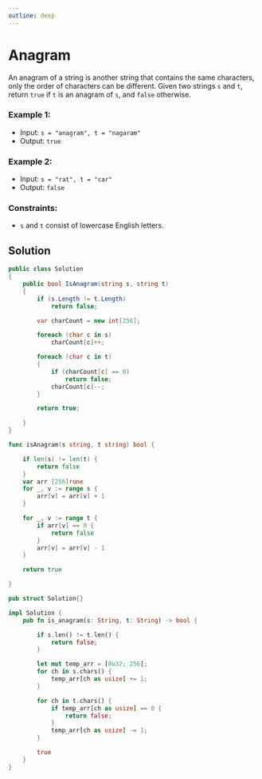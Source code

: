 ```yaml
---
outline: deep
---
```


# Anagram

An anagram of a string is another string that contains the same characters, only the order of characters can be different.
Given two strings `s` and `t`, return `true` if `t` is an anagram of `s`, and `false` otherwise.

### Example 1:

- Input: `s = "anagram", t = "nagaram"`
- Output: `true`

### Example 2:

- Input: `s = "rat", t = "car"`
- Output: `false`



### Constraints:

- `s` and `t` consist of lowercase English letters.

## Solution

```C#
public class Solution
{
    public bool IsAnagram(string s, string t)
    {
        if (s.Length != t.Length)
            return false;

        var charCount = new int[256];

        foreach (char c in s)
            charCount[c]++;

        foreach (char c in t)
        {
            if (charCount[c] == 0)
                return false;
            charCount[c]--;
        }

        return true;

    }
}
```

```go
func isAnagram(s string, t string) bool {

	if len(s) != len(t) {
		return false
	}
	var arr [256]rune
	for _, v := range s {
		arr[v] = arr[v] + 1
	}

	for _, v := range t {
		if arr[v] == 0 {
			return false
		}
		arr[v] = arr[v] - 1
	}

	return true

}
```

```rust
pub struct Solution{}

impl Solution {
    pub fn is_anagram(s: String, t: String) -> bool {

        if s.len() != t.len() {
            return false;
        }

        let mut temp_arr = [0u32; 256];
        for ch in s.chars() {
            temp_arr[ch as usize] += 1;
        }

        for ch in t.chars() {
            if temp_arr[ch as usize] == 0 {
                return false;
            }
            temp_arr[ch as usize] -= 1;
        }

        true
    }
}
```

